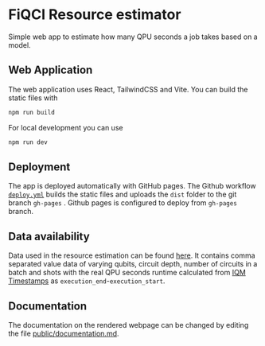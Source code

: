 # FiQCI Resource estimator

Simple web app to estimate how many QPU seconds a job takes based on a model. 

## Web Application

The web application uses React, TailwindCSS and Vite. You can build the static files with 

```bash
npm run build
```

For local development you can use

```bash
npm run dev
```

## Deployment

The app is deployed automatically with GitHub pages. The Github workflow [`deploy.yml`](./.github/workflows/deploy.yml) builds the static files and uploads the `dist` folder to the git branch `gh-pages` . Github pages is configured to deploy from `gh-pages` branch. 

## Data availability

Data used in the resource estimation can be found [here](./data_analysis/data/). It contains comma separated value data of varying qubits, circuit depth, number of circuits in a batch and shots with the real QPU seconds runtime calculated from [IQM Timestamps](https://docs.meetiqm.com/iqm-client/integration_guide.html#job-phases-and-related-timestamps) as `execution_end`-`execution_start`. 

## Documentation

The documentation on the rendered webpage can be changed by editing the file [public/documentation.md](./public/documentation.md).